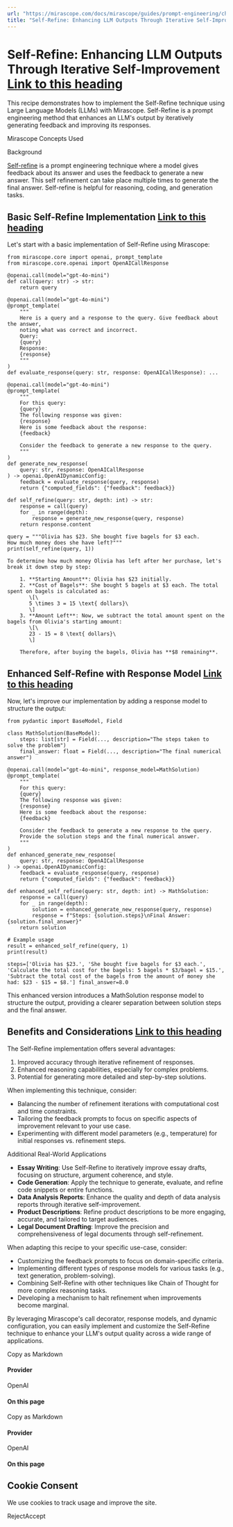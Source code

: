```yaml
---
url: "https://mirascope.com/docs/mirascope/guides/prompt-engineering/chaining-based/self-refine"
title: "Self-Refine: Enhancing LLM Outputs Through Iterative Self-Improvement | Mirascope"
---
```


# Self-Refine: Enhancing LLM Outputs Through Iterative Self-Improvement [Link to this heading](https://mirascope.com/docs/mirascope/guides/prompt-engineering/chaining-based/self-refine\#self-refine-enhancing-llm-outputs-through-iterative-self-improvement)

This recipe demonstrates how to implement the Self-Refine technique using Large Language Models (LLMs) with Mirascope. Self-Refine is a prompt engineering method that enhances an LLM's output by iteratively generating feedback and improving its responses.

Mirascope Concepts Used

Background

[Self-refine](https://arxiv.org/pdf/2303.17651) is a prompt engineering technique where a model gives feedback about its answer and uses the feedback to generate a new answer. This self refinement can take place multiple times to generate the final answer. Self-refine is helpful for reasoning, coding, and generation tasks.

## Basic Self-Refine Implementation [Link to this heading](https://mirascope.com/docs/mirascope/guides/prompt-engineering/chaining-based/self-refine\#basic-self-refine-implementation)

Let's start with a basic implementation of Self-Refine using Mirascope:

```
from mirascope.core import openai, prompt_template
from mirascope.core.openai import OpenAICallResponse

@openai.call(model="gpt-4o-mini")
def call(query: str) -> str:
    return query

@openai.call(model="gpt-4o-mini")
@prompt_template(
    """
    Here is a query and a response to the query. Give feedback about the answer,
    noting what was correct and incorrect.
    Query:
    {query}
    Response:
    {response}
    """
)
def evaluate_response(query: str, response: OpenAICallResponse): ...

@openai.call(model="gpt-4o-mini")
@prompt_template(
    """
    For this query:
    {query}
    The following response was given:
    {response}
    Here is some feedback about the response:
    {feedback}

    Consider the feedback to generate a new response to the query.
    """
)
def generate_new_response(
    query: str, response: OpenAICallResponse
) -> openai.OpenAIDynamicConfig:
    feedback = evaluate_response(query, response)
    return {"computed_fields": {"feedback": feedback}}

def self_refine(query: str, depth: int) -> str:
    response = call(query)
    for _ in range(depth):
        response = generate_new_response(query, response)
    return response.content

query = """Olivia has $23. She bought five bagels for $3 each.
How much money does she have left?"""
print(self_refine(query, 1))
```

```
To determine how much money Olivia has left after her purchase, let's break it down step by step:

    1. **Starting Amount**: Olivia has $23 initially.
    2. **Cost of Bagels**: She bought 5 bagels at $3 each. The total spent on bagels is calculated as:
       \[\
       5 \times 3 = 15 \text{ dollars}\
       \]
    3. **Amount Left**: Now, we subtract the total amount spent on the bagels from Olivia's starting amount:
       \[\
       23 - 15 = 8 \text{ dollars}\
       \]

    Therefore, after buying the bagels, Olivia has **$8 remaining**.
```

## Enhanced Self-Refine with Response Model [Link to this heading](https://mirascope.com/docs/mirascope/guides/prompt-engineering/chaining-based/self-refine\#enhanced-self-refine-with-response-model)

Now, let's improve our implementation by adding a response model to structure the output:

```
from pydantic import BaseModel, Field

class MathSolution(BaseModel):
    steps: list[str] = Field(..., description="The steps taken to solve the problem")
    final_answer: float = Field(..., description="The final numerical answer")

@openai.call(model="gpt-4o-mini", response_model=MathSolution)
@prompt_template(
    """
    For this query:
    {query}
    The following response was given:
    {response}
    Here is some feedback about the response:
    {feedback}

    Consider the feedback to generate a new response to the query.
    Provide the solution steps and the final numerical answer.
    """
)
def enhanced_generate_new_response(
    query: str, response: OpenAICallResponse
) -> openai.OpenAIDynamicConfig:
    feedback = evaluate_response(query, response)
    return {"computed_fields": {"feedback": feedback}}

def enhanced_self_refine(query: str, depth: int) -> MathSolution:
    response = call(query)
    for _ in range(depth):
        solution = enhanced_generate_new_response(query, response)
        response = f"Steps: {solution.steps}\nFinal Answer: {solution.final_answer}"
    return solution

# Example usage
result = enhanced_self_refine(query, 1)
print(result)
```

```
steps=['Olivia has $23.', 'She bought five bagels for $3 each.', 'Calculate the total cost for the bagels: 5 bagels * $3/bagel = $15.', 'Subtract the total cost of the bagels from the amount of money she had: $23 - $15 = $8.'] final_answer=8.0
```

This enhanced version introduces a MathSolution response model to structure the output, providing a clearer separation between solution steps and the final answer.

## Benefits and Considerations [Link to this heading](https://mirascope.com/docs/mirascope/guides/prompt-engineering/chaining-based/self-refine\#benefits-and-considerations)

The Self-Refine implementation offers several advantages:

1. Improved accuracy through iterative refinement of responses.
2. Enhanced reasoning capabilities, especially for complex problems.
3. Potential for generating more detailed and step-by-step solutions.

When implementing this technique, consider:

- Balancing the number of refinement iterations with computational cost and time constraints.
- Tailoring the feedback prompts to focus on specific aspects of improvement relevant to your use case.
- Experimenting with different model parameters (e.g., temperature) for initial responses vs. refinement steps.

Additional Real-World Applications

- **Essay Writing**: Use Self-Refine to iteratively improve essay drafts, focusing on structure, argument coherence, and style.
- **Code Generation**: Apply the technique to generate, evaluate, and refine code snippets or entire functions.
- **Data Analysis Reports**: Enhance the quality and depth of data analysis reports through iterative self-improvement.
- **Product Descriptions**: Refine product descriptions to be more engaging, accurate, and tailored to target audiences.
- **Legal Document Drafting**: Improve the precision and comprehensiveness of legal documents through self-refinement.

When adapting this recipe to your specific use-case, consider:

- Customizing the feedback prompts to focus on domain-specific criteria.
- Implementing different types of response models for various tasks (e.g., text generation, problem-solving).
- Combining Self-Refine with other techniques like Chain of Thought for more complex reasoning tasks.
- Developing a mechanism to halt refinement when improvements become marginal.

By leveraging Mirascope's call decorator, response models, and dynamic configuration, you can easily implement and customize the Self-Refine technique to enhance your LLM's output quality across a wide range of applications.

Copy as Markdown

#### Provider

OpenAI

#### On this page

Copy as Markdown

#### Provider

OpenAI

#### On this page

## Cookie Consent

We use cookies to track usage and improve the site.

RejectAccept